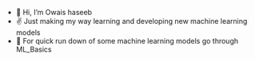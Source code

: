 - 👋 Hi, I’m Owais haseeb
- ✌️ Just making my way learning and developing new machine learning models
- 👀 For quick run down of some machine learning models go through ML_Basics

